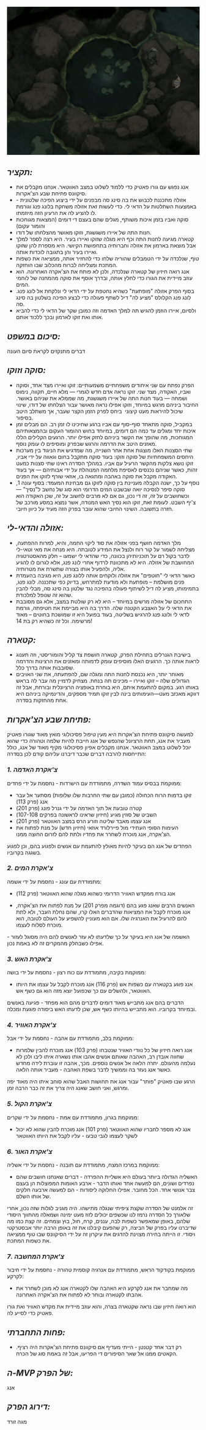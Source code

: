 ![](images/219.png "219")
## *תקציר:*
- אנג נפגש עם גורו פאטיק כדי ללמוד לשלוט במצב האווטאר. אנחנו מקבלים את סיקוונס פתיחת שבע הצ'אקרות.
- אזולה מתכננת לכבוש את בה סינג סה מבפנים על ידי ביצוע הפיכה שלטונית - באמצעות השתלטות על הדאי לי. כדי לעשות זאת אזולה משחקת בלונג פנג וגורמת לו להציע לה את הרעיון הזה מיוזמתו.
- סוקה ואביו בזמן איכות משותף, מגלים שהם בעצם די דומים (המצאות מגוחכות והומור עקום)
- חנות התה של איירו משגשגת, וזוקו מאושר מהצלחתו של דודו.
- קטארה מגיעה לחנות התה וכף היא מגלה שזוקו ואיירו בעיר. היא רצה לספר למלך אבל מוצאת בארמון את אזולה וחברותיה בתחפושת הקיושי. היא מספרת להן שזוקו ואיירו בעיר והן בתגובה לוכדות אותה.
- טוף, שנלכדה על ידי הטמבלים שהוריה שלחו כדי להחזיר אותה, ממציאה את כשפות המתכת ומצליחה לברוח מהכלוב שבו הוחזקה.
- אנג רואה חיזיון של קטארה שנלכדה, ולכן לא פותח את הצ'אקרה האחרונה. הוא עוזב מיידית את הגורו כדי לחלץ אותה, ובדרך אוסף את סוקה מהמחנה של לוחמי המים.
- בסוף הפרק אזולה "מופתעת" כשהיא נחטפת על ידי הדאי לי ונלקחת אל לונג פנג. לונג פנג הקלולס "מציע לה" דיל לשתף פעולה כדי לבצע הפיכה בשלטון בה סינג סה.
- ולסיום, איירו הוזמן להגיש תה למלך האדמה וזה כמובן שקר של הדאי לי כדי להביא אותו ואת זוקו לארמון ובכך ללכוד אותם.

## *סיכום במשפט:*
דברים מתנקזים לקראת סיום העונה

## *סוקה וזוקו:*
- הפרק נפתח עם שני איחודים משפחתיים משמעותיים: זוקו ואיירו מצד אחד, וסוקה ואביו, האקודה, מצד שני. זוקו נראה אדם חדש לגמרי — מלא חיים, תקווה, נימוס ושמחה — בעוד חנות התה של איירו משגשגת, מה שממלא את שניהם באושר. החיבור ביניהם מרגש במיוחד, וזוקו אפילו נראה מאושר עבור הצלחתו של דודו, שינוי שיכול להיראות מעט קיצוני  ביחס לפרק הזמן הקצר שעבר, אך משתלב היטב בסיפור.
- במקביל, סוקה מתאחד סוף-סוף עם אביו ברגע שחיכינו לו זמן רב. הם מבלים זמן איכות יחד ומגלים עד כמה הם דומים, במיוחד בחוש ההומור העקום ובהמצאותיהם המגוחכות, מה שהופך את הקשר ביניהם לחזק אפילו יותר. הרגעים הקלילים הללו מאזנים היטב את הדרמה והרגש שבפרק ומוסיפים לו עומק נוסף.
- שתי הסצנות האלו מוצגות אחת אחר השנייה, מה שמדגיש את הניגוד בין מערכות היחסים המשפחתיות של סוקה וזוקו: בעוד סוקה מתקבל בחום וגאווה על ידי אביו, זוקו נושא צלקות מהקשר הרעיל עם אביו. במהלך הסדרה ראינו שתי סצנות כמעט זהות, כאשר שניהם נכנסים לאסיפת מלחמה המנוהלת על ידי אבותיהם — אך בעוד האקודה מקבל את סוקה באהבה ומתגאה בו, אוזאי שורף לזוקו את הפנים.
- נוסף על כך, ישנה הקבלה מעניינת בין סוקה לזוקו גם מבחינת המעמד: בסוף עונה 1, סוקה סיפר לנסיכה יואה שבשבט המים הדרומי הוא סוג של נחשב ל"נסיך" — וכשחושבים על זה, זה די נכון, גם אם לא מרבים לחשוב על זה, שכן האקודה הוא צ'יף השבט. לעומת זאת, זוקו הוא נסיך האש המנודה, אשר נמצא במסע מורכב של חזרה בתשובה. השינוי החיובי שהוא עובר בפרק הזה מעיד על כיוון חיובי.

## *אזולה והדאי-לי:*
- מלך האדמה חושף בפני אזולה את סוד ליקוי החמה, והיא, למרות ההפתעה, מצליחה לשמור על קור רוח ולנצל את המידע לטובתה. היא מנחה את מאי וטאי-לי לדבר בקול רם על תוכניותיהן בכוונה, כדי שהדאי לי ישמעו – חלק מהאסטרטגיה המחושבת של אזולה. היא לא מתכוונת לרדוף אחרי לונג פנג, אלא לגרום לו להגיע אליה, ולהפעיל אותו בצורה שתשרת את מטרותיה.
- כאשר הדאי לי "חוטפים" את אזולה ולוקחים אותה ללונג פנג, היא מגיבה בהעמדת פנים מושלמת – מופתעת ולא מודעת למתרחש, בדיוק כפי שתכננה. לונג פנג, בתמימותו, מציע לה דיל לשיתוף פעולה בהפיכה נגד שלטון בה סינג סה, מבלי להבין שהוא זה שנופל למלכודת.
- התחכום של אזולה מרשים במיוחד – היא לא רק שולטת במצב, אלא גם מסובבת את הדאי לי על האצבע הקטנה שלה. הדרך בה היא מביימת את חטיפתה, גורמת לדאי לי ולונג פנג להרגיש בשליטה, בעוד בפועל היא זו שמושכת בחוטים – מאוד מרשימה. וכל זה כשהיא רק בת 14!

## *קטארה:*
- בישיבת הגנרלים בתחילת הפרק, קטארה חושפת צד קליל והומוריסטי, וזה תענוג לראות אותה כך. הרגעים האלו מוסיפים עומק לדמותה ומאזנים את הרצינות והדרמה שסובבות אותה בדרך כלל.
- מאוחר יותר, היא נכנסת לחנות התה ומגלה שם, להפתעתה, את שני האויבים הגדולים שלה – זוקו ואיירו – מכינים תה בנחת. מצחיק לדמיין מה עבר לה בראש באותו רגע. במקום להתעמת איתם, היא בוחרת באופציה הרציונלית ובורחת, אבל זה דווקא מאכזב מעט—העימותים בינה לבין זוקו תמיד מספקים, והדינמיקה ביניהם היא אחת מהחזקות בסדרה.

## *פתיחת שבע הצ'אקרות:*
למעשה סיקוונס פתיחת הצ'אקרות היא מעין טיפול פסיכולוגי מואץ מאוד שגורו פאטיק מעביר את אנג, תחת הרציונל שהנפש של אנג חייבת להיות שלמה וטהורה כדי שהוא יוכל לשלוט במצב האווטאר. אנחנו מקבלים אפיון פסיכולוגי מקיף מאוד של אנג, כולל התייחסות להרבה דברים שכבר דיברנו עליהם קודם לכן בסדרה:

### *1. צ'אקרת האדמה*
ממוקמת בבסיס עמוד השדרה, מתמודדת עם הישרדות - נחסמת על ידי פחדים:
- זוקו בדמות הרוח הכחולה (כמובן עם שתי החרבות שלו שלופות) מסתער אל עבר אנג (פרק 113)
- קטרה טובעת אל תוך האדמה על ידי גנרל פונג (פרק 201)
- השביט של סוזין מגיע (חיזיון שראינו לראשונה בפרקים 107-108)
- אנג עצמו מאבד שליטה וזורע הרס במצב האווטאר (פרק 201)
- העימות הסופי העתידי מול פיירלורד אוזאי (חיזיון חדש)
על מנת לפתוח את הצ'אקרה, אנג מוכרח לשחרר את פחדיו ולתת להם לזרום החוצה ממנו.

הפחדים של אנג הם בעיקר להיות מאולץ להתעמת עם אנשים ולפגוע בהם, וכן לפגוע בשגגה בקרוביו.

### *2. צ'אקרת המים*
מתמודדת עם עונג - נחסמת על ידי אשמה:
* אנג בורח ממקדש האוויר הדרומי כשהוא מגלה שהוא האווטאר (פרק 112)
- האנשים הרבים שאנג פגע בהם (דוגמה מפרק 201)
על מנת לפתוח את הצ'אקרה, אנג מוכרח לקבל את המציאות שהדברים האלו קרו, שהם נחלת העבר, ולא לתת להם להרעיל את האנרגיה שלו. אם הוא מעוניין להשפיע על העולם לטובה, הוא מוכרח לסלוח לעצמו.

האשמה של אנג היא בעיקר על כך שלדעתו לא עזר לאנשים להם היה מסוגל לעזור - אפילו כשבחלק מהמקרים זה לא באמת נכון.

### *3. צ'אקרת האש*
ממוקמת בקיבה, מתמודדת עם כוח רצון - נחסמת על ידי בושה:
* אנג פוגע בקטארה עם כשפות אש (פרק 116)
אנג מוכרח לקבל על עצמו את היותו האווטאר, ולהשלים עם כך שכפועל יוצא מזה הוא גם כשף אש.

הדברים בהם אנג מתבייש מאוד דומים לדברים מהם הוא מפחד - פגיעה באנשים ובמיוחד בקרוביו. הוא מתבייש בהיותו כשף אש, שכן לדעתו האש ביסודה פוגעת ומכלה.

### *4. צ'אקרת האוויר*
ממוקמת בלב, מתמודדת עם אהבה - נחסמת על ידי אבל:
* אנג רואה חיזיון של כל נוודי האוויר שנטבחו (פרק 103)
אנג מוכרח להבין שלמרות שחווה אובדן רב, האהבה שאותם אנשים אהבו אותו נשארה איתו ליבו ולכן לא נעלמה מהעולם. יתרה הלאה אל אנשים נוספים. מכך, אהבה זו עוברת לידה מחדש כאשר אנג נעזר בה וממשיך לדבר בשפת האהבה - מעביר אותה הלאה.

הרגע שבו פאטיק "פותר" עבור אנג את תחושות האבל שהוא סוחב איתו היה מאוד יפה ומרגש, ואני חושב שאנג היה צריך את זה כבר הרבה זמן.

### *5. צ'אקרת הקול*
ממוקמת בגרון, מתמודדת עם אמת - נחסמת על ידי שקרים:
* אנג לא מספר לחבריו שהוא האווטאר (פרק 101)
אנג מוכרח להבין שהוא לא יכול לשקר לעצמו לגבי טבעו - עליו לקבל את היותו האווטאר

### *6. צ'אקרת האור*
ממוקמת במרכז המצח, מתמודדת עם תובנה - נחסמת על ידי אשליה:
* האשליה הגדולה ביותר בעולם היא אשליית ההפרדה - דברים שאנחנו חושבים שהם נפרדים ושונים, הם למעשה אחד ואותו הדבר - ארבע האומות המפוצלות הן בעצם צבר אנושי אחד. הכל מחובר. אפילו החלוקה ליסודות - הם למעשה ארבעה חלקים של אותו השלם.

זה אלמנט של הסדרה שקצת ציפיתי שנגלה מתישהו. היה מגניב לגלות שזה נכון, אחרי שלאורך כל הסדרה נרמז לנו שכשפים יכולים לזוז מעט ימינה ושמאלה מהתווך היסודי שלהם, באופן שמאפשר כשפות לבה, עננים, קרח, חול, בוץ וצמחים. זה קצת כמו מה שדיברנו עליו בפרק של הביצה, רק שהפעם קיבלנו את זה באופן הרבה יותר אבסטרקטי ויסודי. זו הייתה בחירה מצוינת להדגים את עיקרון זה על ידי הסיקוונס שבו טוף ממציאה את כשפות המתכת.

### *7. צ'אקרת המחשבה*
ממוקמת בקודקוד הראש, מתמודדת עם אנרגיה קוסמית טהורה - נחסמת על ידי חיבור לקרקע:
* מה שמחבר את אנג לקרקע היא האהבה שלו לקטארה
אנג לא מוכן לשחרר את אהבתו לקטארה ובוחר לא לפתוח את הצ'אקרה האחרונה.

הוא רואה חיזיון שבו נראה שקטארה בצרה, והוא עוזב מיידית את מקדש האוויר ואת גורו פאטיק כדי לסייע לה.

## *פחות התחברתי:*
- רק דבר אחד קטנטן - הייתי מעדיף אם סיקוונס פתיחת הצ'אקרות היה רציף. הקאטים ממנו אל שאר הסיפורים די הפריעו, אבל זה באמת סוג של הכרח. 

## *ה-MVP של הפרק:* 
אנג

## *דירוג הפרק:*  
מגה זורד